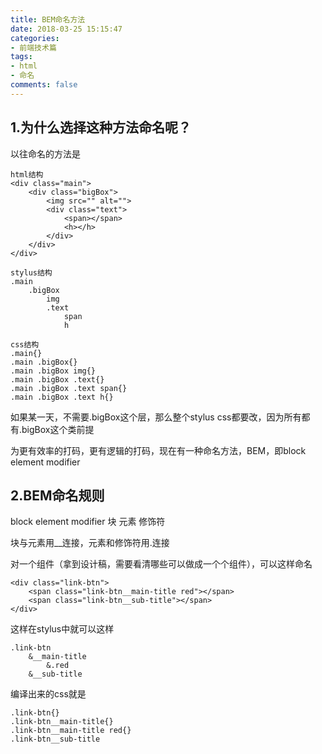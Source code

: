 ```yaml
---
title: BEM命名方法
date: 2018-03-25 15:15:47
categories:
- 前端技术篇
tags:
- html
- 命名
comments: false
---
```



## 1.为什么选择这种方法命名呢？
以往命名的方法是

```
html结构
<div class="main">
    <div class="bigBox">
        <img src="" alt="">
        <div class="text">
            <span></span>
            <h></h>
        </div>
    </div>
</div>

stylus结构
.main
    .bigBox
        img
        .text
            span
            h

css结构
.main{}
.main .bigBox{}
.main .bigBox img{}
.main .bigBox .text{}
.main .bigBox .text span{}
.main .bigBox .text h{}
```

如果某一天，不需要.bigBox这个层，那么整个stylus css都要改，因为所有都有.bigBox这个类前提

为更有效率的打码，更有逻辑的打码，现在有一种命名方法，BEM，即block element modifier

## 2.BEM命名规则
block element modifier
块 元素 修饰符

块与元素用__连接，元素和修饰符用.连接

对一个组件（拿到设计稿，需要看清哪些可以做成一个个组件），可以这样命名

```
<div class="link-btn">
    <span class="link-btn__main-title red"></span>
    <span class="link-btn__sub-title"></span>
</div>
```

这样在stylus中就可以这样

```
.link-btn
    &__main-title
        &.red
    &__sub-title
```

编译出来的css就是

```
.link-btn{}
.link-btn__main-title{}
.link-btn__main-title red{}
.link-btn__sub-title
```
